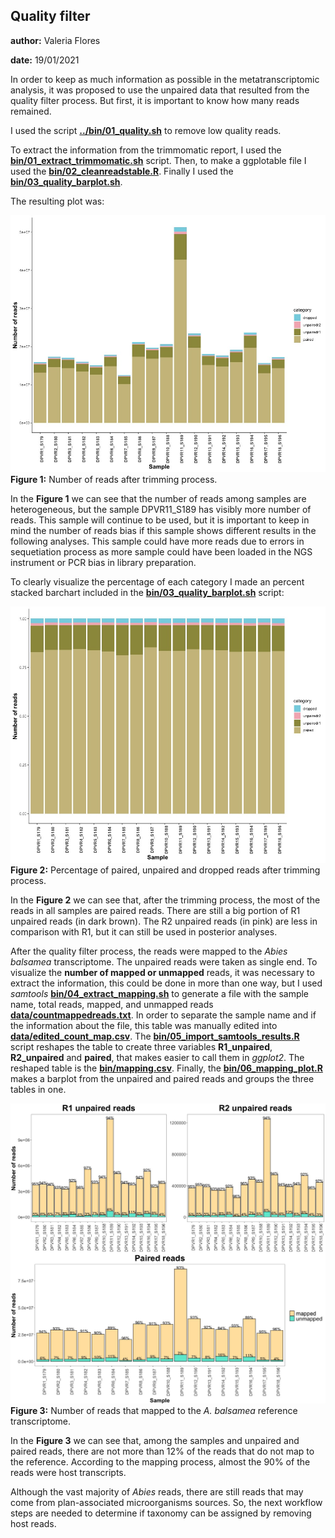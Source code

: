 
## Quality filter
**author:** Valeria Flores

**date:** 19/01/2021

In order to keep as much information as possible in the metatranscriptomic analysis, it was proposed to use the unpaired data that resulted from the quality filter process. But first, it is important to know how many reads remained. 

I used the script **[../bin/01_quality.sh](../bin/01_quality.sh)** to remove low quality reads.

To extract the information from the trimmomatic report, I used the **[bin/01_extract_trimmomatic.sh](./bin/01_extract_trimmomatic.sh)** script. Then, to make a ggplotable file I used the **[bin/02_cleanreadstable.R](./02_bin/cleanreadstable.R)**. Finally I used the **[bin/03_quality_barplot.sh](./bin/03_quality_barplot.R)**.

The resulting plot was:

![](01_filteredreads.jpeg)
**Figure 1:** Number of reads after trimming process.

In the **Figure 1** we can see that the number of reads among samples are heterogeneous, but the sample DPVR11_S189 has visibly more number of reads. This sample will continue to be used, but it is important to keep in mind the number of reads bias if this sample shows different results in the following analyses. This sample could have more reads due to errors in sequetiation process as more sample could have been loaded in the NGS instrument or PCR bias in library preparation.

To clearly visualize the percentage of each category I made an percent stacked barchart included in the **[bin/03_quality_barplot.sh](./bin/03_quality_barplot.R)** script:

![](02_filteredreads.jpeg)
**Figure 2:** Percentage of paired, unpaired and dropped reads after trimming process.

In the **Figure 2** we can see that, after the trimming process,  the most of the reads in all samples are paired reads. There are still a big portion of R1 unpaired reads (in dark brown). The R2 unpaired reads (in pink) are less in comparison with R1, but it can still be used in posterior analyses. 


After the quality filter process, the reads were mapped to the *Abies balsamea* transcriptome. The unpaired reads were taken as single end. To visualize the **number of mapped or unmapped** reads, it was necessary to extract the information, this could be done in more than one way, but I used *samtools* **[bin/04_extract_mapping.sh](./bin/04_extract_mapping.sh)** to generate a file with the sample name, total reads, mapped, and unmapped reads **[data/countmappedreads.txt](./data/countmappedreads.csv)**. In order to separate the sample name and if the information about the file, this table was manually edited into **[data/edited_count_map.csv](./data/edited_count_map.csv)**. The **[bin/05_import_samtools_results.R](./bin/05_import_samtools_results.R)** script reshapes the table to create three variables **R1_unpaired**, **R2_unpaired** and **paired**, that makes easier to call them in *ggplot2*. The reshaped table is the **[bin/mapping.csv](./bin/mapping.csv)**. Finally, the **[bin/06_mapping_plot.R](./data/06_mapping_plot.R)** makes a barplot from the unpaired and paired reads and groups the three tables in one.

![](03_mapping.jpeg)
**Figure 3:** Number of reads that mapped to the *A. balsamea* reference transcriptome.

In the **Figure 3** we can see that, among the samples and unpaired and paired reads, there are not more than 12% of the reads that do not map to the reference. According to the mapping process, almost the 90% of the reads were host transcripts. 

Although the vast majority of *Abies* reads, there are still reads that may come from plan-associated microorganisms sources. So, the next workflow steps are needed to determine if taxonomy can be assigned by removing host reads.



